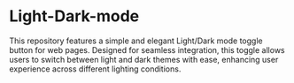 # Light-Dark-mode
This repository features a simple and elegant Light/Dark mode toggle button for web pages. Designed for seamless integration, this toggle allows users to switch between light and dark themes with ease, enhancing user experience across different lighting conditions.
